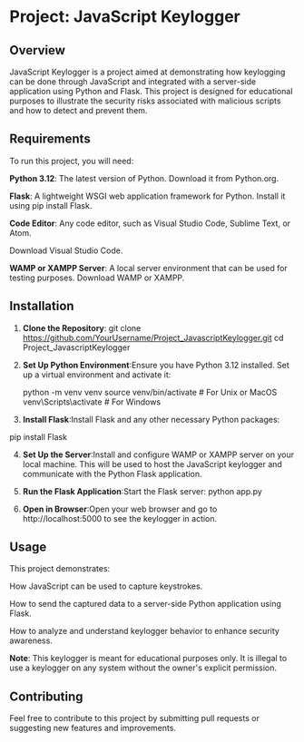 # Project: JavaScript Keylogger

## Overview

JavaScript Keylogger is a project aimed at demonstrating how keylogging can be done through JavaScript and integrated with a server-side application using Python and Flask. This project is designed for educational purposes to illustrate the security risks associated with malicious scripts and how to detect and prevent them.

## Requirements

To run this project, you will need:

**Python 3.12**: The latest version of Python. Download it from Python.org.

**Flask**: A lightweight WSGI web application framework for Python. Install it using pip install Flask.

**Code Editor**: Any code editor, such as Visual Studio Code, Sublime Text, or Atom.

Download Visual Studio Code.

**WAMP or XAMPP Server**: A local server environment that can be used for testing purposes. Download WAMP or XAMPP.

## Installation

1. **Clone the Repository**:
git clone https://github.com/YourUsername/Project_JavascriptKeylogger.git
cd Project_JavascriptKeylogger

2. **Set Up Python Environment**:Ensure you have Python 3.12 installed. Set up a virtual environment and activate it:

    python -m venv venv
    source venv/bin/activate  # For Unix or MacOS
    venv\Scripts\activate     # For Windows

3. **Install Flask**:Install Flask and any other necessary Python packages:

pip install Flask

4. **Set Up the Server**:Install and configure WAMP or XAMPP server on your local machine. This will be used to host the JavaScript keylogger and communicate with the Python Flask application.

5. **Run the Flask Application**:Start the Flask server:
python app.py

6. **Open in Browser**:Open your web browser and go to http://localhost:5000 to see the keylogger in action.

## Usage

This project demonstrates:

How JavaScript can be used to capture keystrokes.

How to send the captured data to a server-side Python application using Flask.

How to analyze and understand keylogger behavior to enhance security awareness.

**Note**: This keylogger is meant for educational purposes only. It is illegal to use a keylogger on any system without the owner's explicit permission.

## Contributing

Feel free to contribute to this project by submitting pull requests or suggesting new features and improvements.
